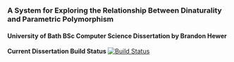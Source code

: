 ### A System for Exploring the Relationship Between Dinaturality and Parametric Polymorphism

#### University of Bath BSc Computer Science Dissertation by Brandon Hewer

**Current Dissertation Build Status** [![Build Status](https://travis-ci.org/brandonhewer/Dissertation.svg?branch=master)](https://travis-ci.org/brandonhewer/Dissertation)
